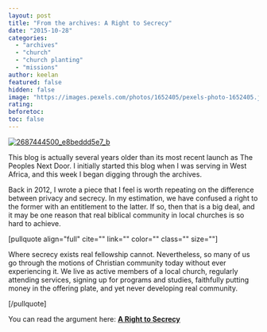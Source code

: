 ```yaml
---
layout: post
title: "From the archives: A Right to Secrecy"
date: "2015-10-28"
categories: 
  - "archives"
  - "church"
  - "church planting"
  - "missions"
author: keelan
featured: false
hidden: false
image: "https://images.pexels.com/photos/1652405/pexels-photo-1652405.jpeg?auto=compress&cs=tinysrgb&w=1260&h=750&dpr=1"
rating:
beforetoc:
toc: false
---
```


[![2687444500_e8beddd5e7_b](images/98e22-2687444500_e8beddd5e7_b-e1446036204608.jpg)](https://keelancook.files.wordpress.com/2020/08/98e22-2687444500_e8beddd5e7_b-e1446036204608.jpg)

This blog is actually several years older than its most recent launch as The Peoples Next Door. I initially started this blog when I was serving in West Africa, and this week I began digging through the archives.

Back in 2012, I wrote a piece that I feel is worth repeating on the difference between privacy and secrecy. In my estimation, we have confused a right to the former with an entitlement to the latter. If so, then that is a big deal, and it may be one reason that real biblical community in local churches is so hard to achieve.

\[pullquote align="full" cite="" link="" color="" class="" size=""\]

Where secrecy exists real fellowship cannot. Nevertheless, so many of us go through the motions of Christian community today without ever experiencing it. We live as active members of a local church, regularly attending services, signing up for programs and studies, faithfully putting money in the offering plate, and yet never developing real community.

\[/pullquote\]

You can read the argument here: **[A Right to Secrecy](http://blog.keelancook.com/2012/08/a-right-to-secrecy.html)**
